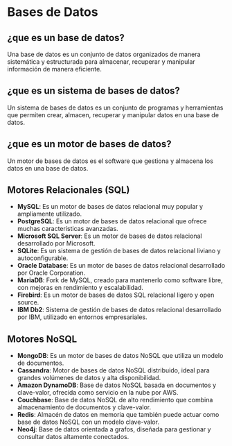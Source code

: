 # Bases de Datos
## ¿que es un base de datos?
Una base de datos es un conjunto de datos organizados de manera sistemática y estructurada para
almacenar, recuperar y manipular información de manera eficiente.
## ¿que es un sistema de bases de datos?
Un sistema de bases de datos es un conjunto de programas y herramientas que permiten crear, almacen, 
recuperar y manipular datos en una base de datos.
## ¿que es un motor de bases de datos?
Un motor de bases de datos es el software que gestiona y almacena los datos en una
base de datos.
## Motores Relacionales (SQL)

- **MySQL**: Es un motor de bases de datos relacional muy popular y ampliamente utilizado.
- **PostgreSQL**: Es un motor de bases de datos relacional que ofrece muchas características avanzadas.
- **Microsoft SQL Server**: Es un motor de bases de datos relacional desarrollado por Microsoft.
- **SQLite**: Es un sistema de gestión de bases de datos relacional liviano y autoconfigurable.
- **Oracle Database**: Es un motor de bases de datos relacional desarrollado por Oracle Corporation.
- **MariaDB**: Fork de MySQL, creado para mantenerlo como software libre, con mejoras en rendimiento y escalabilidad.
- **Firebird**: Es un motor de bases de datos SQL relacional ligero y open source.
- **IBM Db2**: Sistema de gestión de bases de datos relacional desarrollado por IBM, utilizado en entornos empresariales.

## Motores NoSQL

- **MongoDB**: Es un motor de bases de datos NoSQL que utiliza un modelo de documentos.
- **Cassandra**: Motor de bases de datos NoSQL distribuido, ideal para grandes volúmenes de datos y alta disponibilidad.
- **Amazon DynamoDB**: Base de datos NoSQL basada en documentos y clave-valor, ofrecida como servicio en la nube por AWS.
- **Couchbase**: Base de datos NoSQL de alto rendimiento que combina almacenamiento de documentos y clave-valor.
- **Redis**: Almacén de datos en memoria que también puede actuar como base de datos NoSQL con un modelo clave-valor.
- **Neo4j**: Base de datos orientada a grafos, diseñada para gestionar y consultar datos altamente conectados.
